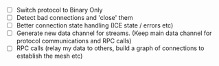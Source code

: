 -[ ] Switch protocol to Binary Only
-[ ] Detect bad connections and 'close' them
-[ ] Better connection state handling (ICE state / errors etc)
-[ ] Generate new data channel for streams. (Keep main data channel for protocol communications and RPC calls)
-[ ] RPC calls (relay my data to others, build a graph of connections to establish the mesh etc)

